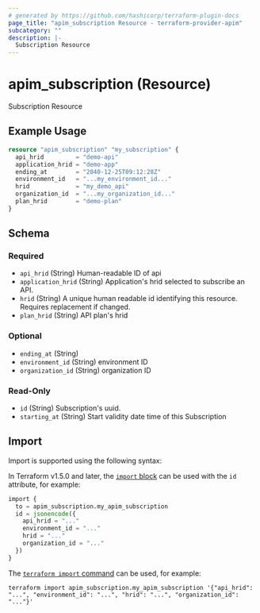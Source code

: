```yaml
---
# generated by https://github.com/hashicorp/terraform-plugin-docs
page_title: "apim_subscription Resource - terraform-provider-apim"
subcategory: ""
description: |-
  Subscription Resource
---
```


# apim_subscription (Resource)

Subscription Resource

## Example Usage

```terraform
resource "apim_subscription" "my_subscription" {
  api_hrid         = "demo-api"
  application_hrid = "demo-app"
  ending_at        = "2040-12-25T09:12:28Z"
  environment_id   = "...my_environment_id..."
  hrid             = "my_demo_api"
  organization_id  = "...my_organization_id..."
  plan_hrid        = "demo-plan"
}
```

<!-- schema generated by tfplugindocs -->
## Schema

### Required

- `api_hrid` (String) Human-readable ID of api
- `application_hrid` (String) Application's hrid selected to subscribe an API.
- `hrid` (String) A unique human readable id identifying this resource. Requires replacement if changed.
- `plan_hrid` (String) API plan's hrid

### Optional

- `ending_at` (String)
- `environment_id` (String) environment ID
- `organization_id` (String) organization ID

### Read-Only

- `id` (String) Subscription's uuid.
- `starting_at` (String) Start validity date time of this Subscription

## Import

Import is supported using the following syntax:

In Terraform v1.5.0 and later, the [`import` block](https://developer.hashicorp.com/terraform/language/import) can be used with the `id` attribute, for example:

```terraform
import {
  to = apim_subscription.my_apim_subscription
  id = jsonencode({
    api_hrid = "..."
    environment_id = "..."
    hrid = "..."
    organization_id = "..."
  })
}
```

The [`terraform import` command](https://developer.hashicorp.com/terraform/cli/commands/import) can be used, for example:

```shell
terraform import apim_subscription.my_apim_subscription '{"api_hrid": "...", "environment_id": "...", "hrid": "...", "organization_id": "..."}'
```
